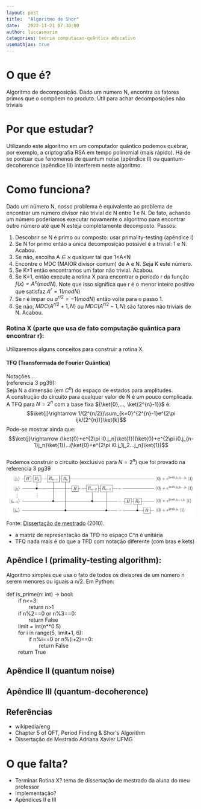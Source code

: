 ```yaml
---
layout: post
title:  "Algoritmo de Shor"
date:   2022-11-21 07:30:00
author: luccasmarim
categories: teoria computacao-quântica educativo
usemathjax: true
---
```



# O que é?
Algoritmo de decomposição. Dado um número N, encontra os fatores primos que o compõem no produto. Útil para achar decomposições não triviais
# Por que estudar?
Utilizando este algoritmo em um computador quântico podemos quebrar, por exemplo, a criptografia RSA em tempo polinomial (mais rápido). Há de se pontuar que fenomenos de quantum noise (apêndice II) ou quantum-decoherence (apêndice III) interferem neste algoritmo.
# Como funciona?
Dado um número N, nosso problema é equivalente ao problema de encontrar um número divisor não trivial de N entre 1 e N. De fato, achando um número poderiamos executar novamente o algoritmo para encontrar outro número até que N esteja completamente decomposto.
Passos:
1. Descobrir se N é primo ou composto: usar primality-testing (apêndice I)
2. Se N for primo então a única decomposição possível é a trivial: 1 e N. Acabou.
3. Se não, escolha A &isin; &alefsym; qualquer tal que 1<A<N
4. Encontre o MDC (MAIOR divisor comum) de A e N. Seja K este número.
5. Se K&ne;1 então encontramos um fator não trivial. Acabou.
6. Se K=1, então execute a rotina X para encontrar o período r da função $f(x)=A^{x}(mod N)$. Note que isso significa que r é o menor inteiro positivo que satisfaz $A^{r}=1(mod N)$
7. Se r é impar ou $a^{r/2}=-1(mod N)$ então volte para o passo 1.
8. Se não, $MDC(A^{r/2}+1,N)$ ou $MDC(A^{r/2}-1,N)$ são fatores não triviais de N. Acabou.
                                                             
### Rotina X (parte que usa de fato computação quântica para encontrar r):
Utilizaremos alguns conceitos para construir a rotina X.
#### TFQ (Transformada de Fourier Quântica)
Notações...
<br>
(referencia 3 pg39):
<br>
Seja N a dimensão (em $C^{n}$) do espaço de estados para amplitudes.
<br>
A construção do circuito para qualquer valor de N é um pouco complicada. A TFQ para $N=2^{n}$ com a base fixa ${\ket{0},..., \ket{2^{n}-1}}$ é:
$$\ket{j}\rightarrow 1/(2^{n/2})\sum_{k=0}^{2^{n}-1}e^{2\pi ijk/(2^{n})}\ket{k}$$
Pode-se mostrar ainda que:
$$\ket{j}\rightarrow (\ket{0}+e^{2\pi i0.j_n}\ket{1})(\ket{0}+e^{2\pi i0.j_{n-1}j_n}\ket{1})...(\ket{0}+e^{2\pi i0.j_1j_2...j_n}\ket{1})$$
<br>
Podemos construir o circuito (exclusivo para $N=2^{n}$) que foi provado na referencia 3 pg39
<br>
![Circuito-TFQ-2n](/assets/images/figura3.1_dissertacao.png)
Fonte: [Dissertação de mestrado](https://repositorio.ufmg.br/bitstream/1843/EABA-85FJXP/1/dissertacao_adrianaxavier.pdf) (2010).



* a matriz de representação da TFD no espaço C^n é unitária
* TFQ nada mais é do que a TFD com notação diferente (com bras e kets)
                                                             
                                                             
                                                             
## Apêndice I (primality-testing algorithm):
Algoritmo simples que usa o fato de todos os divisores de um número n serem menores ou iguais a n/2. Em Python:
<br>                                                             
def is_prime(n: int) -> bool:
<br> &nbsp;&nbsp;&nbsp;&nbsp;&nbsp;&nbsp;&nbsp;
  if n<=3:
  <br> &nbsp;&nbsp;&nbsp;&nbsp;&nbsp;&nbsp;&nbsp;&nbsp;&nbsp;&nbsp;&nbsp;&nbsp;&nbsp;&nbsp;
          return n>1
            <br>&nbsp;&nbsp;&nbsp;&nbsp;&nbsp;&nbsp;&nbsp;
  if n%2==0 or n%3==0:
    <br>&nbsp;&nbsp;&nbsp;&nbsp;&nbsp;&nbsp;&nbsp;&nbsp;&nbsp;&nbsp;&nbsp;&nbsp;&nbsp;&nbsp;
          return False
            <br>&nbsp;&nbsp;&nbsp;&nbsp;&nbsp;&nbsp;&nbsp;
  limit = int(n**0.5)
    <br>&nbsp;&nbsp;&nbsp;&nbsp;&nbsp;&nbsp;&nbsp;
  for i in range(5, limit+1, 6):
    <br>&nbsp;&nbsp;&nbsp;&nbsp;&nbsp;&nbsp;&nbsp;&nbsp;&nbsp;&nbsp;&nbsp;&nbsp;&nbsp;&nbsp;
          if n%i==0 or n%(i+2)==0:
            <br>&nbsp;&nbsp;&nbsp;&nbsp;&nbsp;&nbsp;&nbsp;&nbsp;&nbsp;&nbsp;&nbsp;&nbsp;&nbsp;&nbsp;&nbsp;&nbsp;&nbsp;&nbsp;&nbsp;&nbsp;&nbsp;
                return False
                  <br>&nbsp;&nbsp;&nbsp;&nbsp;&nbsp;&nbsp;&nbsp;
  return True
    <br>
    
## Apêndice II (quantum noise)
## Apêndice III (quantum-decoherence)

## Referências
* wikipedia/eng
* Chapter 5 of QFT, Period Finding & Shor's Algorithm
* Dissertação de Mestrado Adriana Xavier UFMG


# O que falta?
* Terminar Rotina X? tema de dissertação de mestrado da aluna do meu professor
* Implementação?
* Apêndices II e III
